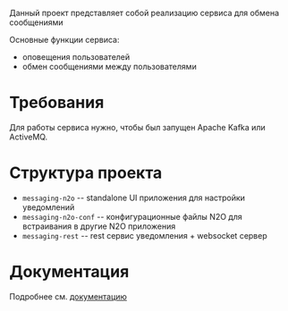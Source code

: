 Данный проект представляет собой реализацию сервиса для обмена сообщениями

Основные функции сервиса:
- оповещения пользователей
- обмен сообщениями между пользователями

# Требования
Для работы сервиса нужно, чтобы был запущен Apache Kafka или ActiveMQ.

# Структура проекта

- `messaging-n2o` -- standalone UI приложения для настройки уведомлений
- `messaging-n2o-conf` -- конфигурационные файлы N2O для встраивания в другие N2O приложения
- `messaging-rest` -- rest сервис уведомления + websocket сервер

# Документация
Подробнее см. [документацию](doc/Index.md)
